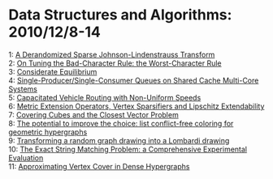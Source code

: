 # Data Structures and Algorithms: 2010/12/8-14  
1: [A Derandomized Sparse Johnson-Lindenstrauss Transform](https://doi.org/10.48550/arXiv.1006.3585)  
2: [On Tuning the Bad-Character Rule: the Worst-Character Rule](https://doi.org/10.48550/arXiv.1012.1338)  
3: [Considerate Equilibrium](https://doi.org/10.48550/arXiv.1012.1547)  
4: [Single-Producer/Single-Consumer Queues on Shared Cache Multi-Core  Systems](https://doi.org/10.48550/arXiv.1012.1824)  
5: [Capacitated Vehicle Routing with Non-Uniform Speeds](https://doi.org/10.48550/arXiv.1012.1850)  
6: [Metric Extension Operators, Vertex Sparsifiers and Lipschitz  Extendability](https://doi.org/10.48550/arXiv.1006.4607)  
7: [Covering Cubes and the Closest Vector Problem](https://doi.org/10.48550/arXiv.1012.2289)  
8: [The potential to improve the choice: list conflict-free coloring for  geometric hypergraphs](https://doi.org/10.48550/arXiv.1005.5520)  
9: [Transforming a random graph drawing into a Lombardi drawing](https://doi.org/10.48550/arXiv.1012.2202)  
10: [The Exact String Matching Problem: a Comprehensive Experimental  Evaluation](https://doi.org/10.48550/arXiv.1012.2547)  
11: [Approximating Vertex Cover in Dense Hypergraphs](https://doi.org/10.48550/arXiv.1012.2573)  